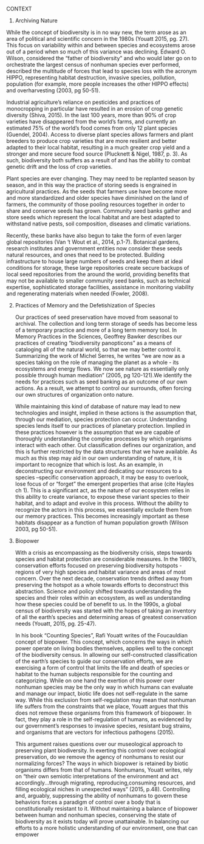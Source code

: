 CONTEXT

1. Archiving Nature

While the concept of biodiversity is in no way new, the term arose as an area of political and scientific concern in the 1980s (Youatt 2015, pg. 27). This focus on variability within and between species and ecosystems arose out of a period when so much of this variance was declining. Edward O. Wilson, considered the “father of biodiversity” and who would later go on to orchestrate the largest census of nonhuman species ever performed, described the multitude of forces that lead to species loss with the acronym HIPPO, representing habitat destruction, invasive species, pollution, population (for example, more people increases the other HIPPO effects) and overharvesting (2003, pg 50-51). 

Industrial agriculture’s reliance on pesticides and practices of monocropping in particular have resulted in an erosion of crop genetic diversity (Shiva, 2015). In the last 100 years, more than 90% of crop varieties have disappeared from the world’s farms, and currently an estimated 75% of the world’s food comes from only 12 plant species (Guendel, 2004). Access to diverse plant species allows farmers and plant breeders to produce crop varieties that are more resilient and better adapted to their local habitat, resulting in a much greater crop yield and a stronger and more secure food source (Plucknett & Nigel, 1987, p. 3).  As such, biodiversity both suffers as a result of and has the ability to combat genetic drift and the loss of crop varieties. 

Plant species are ever changing. They may need to be replanted season by season, and in this way the practice of storing seeds is engrained in agricultural practices. As the seeds that farmers use have become more and more standardized and older species have diminished on the land of farmers, the community of those pooling resources together in order to share and conserve seeds has grown. Community seed banks gather and store seeds which represent the local habitat and are best adapted to withstand native pests, soil composition, diseases and climatic variations. 

Recently, these banks have also begun to take the form of even larger global repositories (Van ‘t Wout et al., 2014, p.1-7). Botanical gardens, research institutes and government entities now consider these seeds natural resources, and ones that need to be protected. Building infrastructure to house large numbers of seeds and keep them at ideal conditions for storage, these large repositories create secure backups of local seed repositories from the around the world, providing benefits that may not be available to smaller community seed banks, such as technical expertise, sophisticated storage facilities, assistance in monitoring viability and regenerating materials when needed (Fowler, 2008).

2. Practices of Memory and the Defetishization of Species

	Our practices of seed preservation have moved from seasonal to archival. The collection and long term storage of seeds has become less of a temporary practice and more of a long term memory tool. In Memory Practices in the Sciences, Geoffrey Bawker describes our practices of creating “biodiversity panopticons” as a means of cataloging all of the natural world, so that we may better control it. Summarizing the work of Michel Serres, he writes “we are now as a species taking on the role of managing the planet as a whole - its ecosystems and energy flows. We now see nature as essentially only possible through human mediation” (2005, pg 120-121).We identify the needs for practices such as seed banking as an outcome of our own actions. As a result, we attempt to control our surrounds, often forcing our own structures of organization onto nature. 

	While maintaining this kind of database of nature may lead to new technologies and insight, implied in these actions is the assumption that, through our mediation, species protection can occur. Understanding species lends itself to our practices of planetary protection. Implied in these practices however is the assumption that we are capable of thoroughly understanding the complex processes by which organisms interact with each other. Out classification defines our organization, and this is further restricted by the data structures that we have available. As much as this step may aid in our own understanding of nature, it is important to recognize that which is lost. As an example, in deconstructing our environment and dedicating our resources to a species –specific conservation approach, it may be easy to overlook, lose focus of or “forget” the emergent properties that arise (cite Hayles ch 1). This is a significant act, as the nature of our ecosystem relies in this ability to create variance, to expose these variant species to their habitat, and to adapt and evolve in this process. Without the ability to recognize the actors in this process, we essentially exclude them from our memory practices. This becomes increasingly important as these habitats disappear as a function of human population growth (Wilson 2003, pg 50-51).


3. Biopower

	With a crisis as encompassing as the biodiversity crisis, steps towards species and habitat protection are considerable measures. In the 1980’s, conservation efforts focused on preserving biodiversity hotspots - regions of very high species and habitat variance and areas of most concern. Over the next decade, conservation trends drifted away from preserving the hotspot as a whole towards efforts to deconstruct this abstraction. Science and policy shifted towards understanding the species and their roles within an ecosystem, as well as understanding how these species could be of benefit to us. In the 1990s, a global census of biodiversity was started with the hopes of taking an inventory of all the earth’s species and determining areas of greatest conservation needs (Youatt, 2015, pg. 25-47). 
	
	In his book “Counting Species”, Rafi Youatt writes of the Foucauldian concept of biopower. This concept, which concerns the ways in which power operate on living bodies themselves, applies well to the concept of the biodiversity census. In allowing our self-constructed classification of the earth’s species to guide our conservation efforts, we are exercising a form of control that limits the life and death of species or habitat to the human subjects responsible for the counting and categorizing. While on one hand the exertion of this power over nonhuman species may be the only way in which humans can evaluate and manage our impact, biotic life does not self-regulate in the same way. While this exclusion from self-regulation may mean that nonhuman life suffers from the constraints that we place, Youatt argues that this does not remove these organisms from this framework of biopower. In fact, they play a role in the self-regulation of humans, as evidenced by our government’s responses to invasive species, resistant bug strains, and organisms that are vectors for infectious pathogens (2015). 
	
	This argument raises questions over our museological approach to preserving plant biodiversity. In exerting this control over ecological preservation, do we remove the agency of nonhumans to resist our normalizing forces? The ways in which biopower is retained by biotic organisms differs from that of humans. Nonhumans, Youatt writes, rely on “their own semiotic interpretations of the environment and act accordingly...through migrating, reproducing,consuming resources, and filling ecological niches in unexpected ways” (2015, p.48). Controlling and, arguably, suppressing the ability of nonhumans to govern these behaviors forces a paradigm of control over a body that is constitutionally resistant to it. Without maintaining a balance of biopower between human and nonhuman species, conserving the state of biodiversity as it exists today will prove unattainable. In balancing our efforts to a more holistic understanding of our environment, one that can empower
